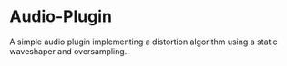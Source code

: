 # Audio-Plugin
A simple audio plugin implementing a distortion algorithm using a static waveshaper and oversampling.
